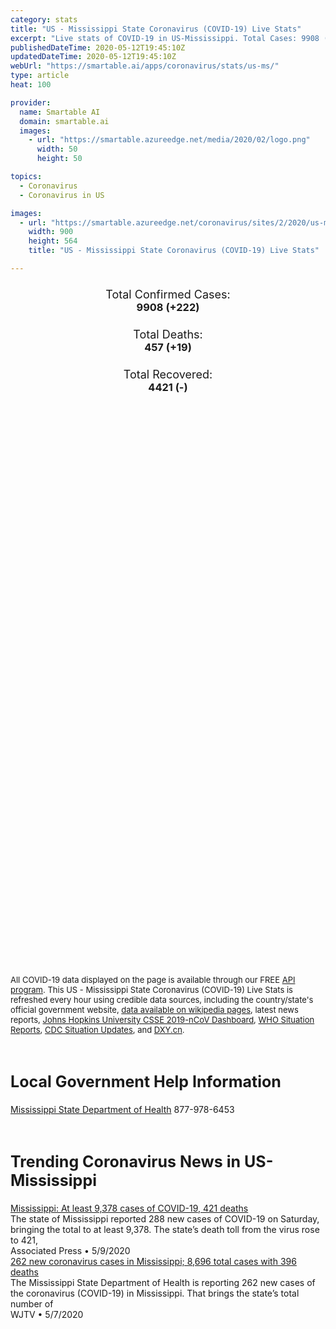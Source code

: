 ```yaml
---
category: stats
title: "US - Mississippi State Coronavirus (COVID-19) Live Stats"
excerpt: "Live stats of COVID-19 in US-Mississippi. Total Cases: 9908 (+222), Deaths: 457 (+19), Recoveries: 4421(-)."
publishedDateTime: 2020-05-12T19:45:10Z
updatedDateTime: 2020-05-12T19:45:10Z
webUrl: "https://smartable.ai/apps/coronavirus/stats/us-ms/"
type: article
heat: 100

provider:
  name: Smartable AI
  domain: smartable.ai
  images:
    - url: "https://smartable.azureedge.net/media/2020/02/logo.png"
      width: 50
      height: 50

topics:
  - Coronavirus
  - Coronavirus in US

images:
  - url: "https://smartable.azureedge.net/coronavirus/sites/2/2020/us-ms.jpg"
    width: 900
    height: 564
    title: "US - Mississippi State Coronavirus (COVID-19) Live Stats"

---
```

<div class="total-stats" style="text-align: center;">
    <h3>
	    <div style="font-size: 18px; font-weight: 400;">Total Confirmed Cases:</div>
	    9908 (<span class='red'>+222</span>)
    </h3>
    <h3>
	    <div style="font-size: 18px; font-weight: 400;">Total Deaths:</div>
	    457 (<span class='red'>+19</span>)
    </h3>
    <h3>
	    <div style="font-size: 18px; font-weight: 400;">Total Recovered:</div>
	    4421 (-)
    </h3>
</div>

<script type="text/javascript" src="https://www.gstatic.com/charts/loader.js"></script>

<div id="time_series_chart" style="width: 100%; height: 400px;"></div>
<script type="text/javascript">
  google.charts.load('current', {'packages':['corechart']});
  google.charts.setOnLoadCallback(drawChart);
  function drawChart() {
    var data = google.visualization.arrayToDataTable([
      ['Date', 'Total Cases', 'Total Deaths', 'Total Recovered'],
      ['1/22/2020', 0, 0, 0],['1/23/2020', 0, 0, 0],['1/24/2020', 0, 0, 0],['1/25/2020', 0, 0, 0],['1/26/2020', 0, 0, 0],['1/27/2020', 0, 0, 0],['1/28/2020', 0, 0, 0],['1/29/2020', 0, 0, 0],['1/30/2020', 0, 0, 0],['1/31/2020', 0, 0, 0],['2/1/2020', 0, 0, 0],['2/2/2020', 0, 0, 0],['2/3/2020', 0, 0, 0],['2/4/2020', 0, 0, 0],['2/5/2020', 0, 0, 0],['2/6/2020', 0, 0, 0],['2/7/2020', 0, 0, 0],['2/8/2020', 0, 0, 0],['2/9/2020', 0, 0, 0],['2/10/2020', 0, 0, 0],['2/11/2020', 0, 0, 0],['2/12/2020', 0, 0, 0],['2/13/2020', 0, 0, 0],['2/14/2020', 0, 0, 0],['2/15/2020', 0, 0, 0],['2/16/2020', 0, 0, 0],['2/17/2020', 0, 0, 0],['2/18/2020', 0, 0, 0],['2/19/2020', 0, 0, 0],['2/20/2020', 0, 0, 0],['2/21/2020', 0, 0, 0],['2/22/2020', 0, 0, 0],['2/23/2020', 0, 0, 0],['2/24/2020', 0, 0, 0],['2/25/2020', 0, 0, 0],['2/26/2020', 0, 0, 0],['2/27/2020', 0, 0, 0],['2/28/2020', 0, 0, 0],['2/29/2020', 0, 0, 0],['3/1/2020', 0, 0, 0],['3/2/2020', 0, 0, 0],['3/3/2020', 0, 0, 0],['3/4/2020', 0, 0, 0],['3/5/2020', 0, 0, 0],['3/6/2020', 0, 0, 0],['3/7/2020', 0, 0, 0],['3/8/2020', 0, 0, 0],['3/9/2020', 0, 0, 0],['3/10/2020', 0, 0, 0],['3/11/2020', 0, 0, 0],['3/12/2020', 1, 0, 0],['3/13/2020', 8, 0, 0],['3/14/2020', 8, 0, 0],['3/15/2020', 10, 0, 0],['3/16/2020', 16, 0, 0],['3/17/2020', 25, 0, 0],['3/18/2020', 34, 0, 0],['3/19/2020', 52, 1, 0],['3/20/2020', 80, 1, 0],['3/21/2020', 140, 1, 0],['3/22/2020', 207, 1, 0],['3/23/2020', 249, 1, 0],['3/24/2020', 320, 1, 0],['3/25/2020', 377, 5, 0],['3/26/2020', 485, 6, 0],['3/27/2020', 579, 8, 0],['3/28/2020', 663, 13, 0],['3/29/2020', 759, 14, 0],['3/30/2020', 847, 16, 0],['3/31/2020', 937, 20, 0],['4/1/2020', 1073, 22, 0],['4/2/2020', 1177, 26, 0],['4/3/2020', 1358, 29, 0],['4/4/2020', 1455, 35, 0],['4/5/2020', 1638, 43, 0],['4/6/2020', 1738, 51, 0],['4/7/2020', 1915, 60, 0],['4/8/2020', 2003, 67, 0],['4/9/2020', 2260, 76, 0],['4/10/2020', 2469, 82, 0],['4/11/2020', 2642, 93, 0],['4/12/2020', 2781, 96, 0],['4/13/2020', 2942, 98, 0],['4/14/2020', 3087, 111, 0],['4/15/2020', 3360, 122, 0],['4/16/2020', 3624, 129, 0],['4/17/2020', 3793, 140, 0],['4/18/2020', 3974, 152, 0],['4/19/2020', 4274, 159, 0],['4/20/2020', 4512, 169, 0],['4/21/2020', 4716, 183, 0],['4/22/2020', 4894, 193, 0],['4/23/2020', 5153, 201, 0],['4/24/2020', 5437, 210, 0],['4/25/2020', 5723, 221, 0],['4/26/2020', 5919, 228, 0],['4/27/2020', 6100, 231, 0],['4/28/2020', 6347, 241, 0],['4/29/2020', 6574, 252, 0],['4/30/2020', 6828, 263, 3413],['5/1/2020', 7120, 272, 3413],['5/2/2020', 7448, 293, 3413],['5/3/2020', 7557, 303, 3413],['5/4/2020', 7878, 312, 3413],['5/5/2020', 8208, 342, 3413],['5/6/2020', 8441, 374, 4421],['5/7/2020', 8704, 398, 4421],['5/8/2020', 9108, 410, 4421],['5/9/2020', 9391, 424, 4421],['5/10/2020', 9521, 431, 4421],['5/11/2020', 9686, 438, 4421],['5/12/2020', 9908, 457, 4421],
    ]);
    var options = {
      curveType: 'none',
      chartArea: {'width': '80%', 'height': '80%'},
      legend: { position: 'top' },
      lineWidth: 5,
      colors: ['#f60109', '#444444', '#81B71F']
    };
    var chart = new google.visualization.LineChart(document.getElementById('time_series_chart'));
    chart.draw(data, options);
  }
</script>

<div id="geo_chart" style="width: 100%; height: 500px;"></div>
<script type="text/javascript">
  google.charts.load('current', {
    'packages':['geochart'],
    'mapsApiKey': 'AIzaSyDk1HhVhLaveyKrUhhHZ5YwzIpEcbdal6U'
  });
  google.charts.setOnLoadCallback(drawRegionsMap);
  function drawRegionsMap() {
    var data = google.visualization.arrayToDataTable([
      ['LATITUDE', 'LONGITUDE', 'DESCRIPTION', 'Total Cases', 'Total Deaths'],
      [31.496, -91.4152, "Adams", 160, 13],[34.9224, -88.4432, "Alcorn", 10, 1],[31.1611, -90.8006, "Amite", 38, 1],[33.122, -89.465, "Attala", 196, 4],[34.8239, -89.2385, "Benton", 13, 0],[34.09, -90.7206, "Bolivar", 119, 9],[33.9909, -89.3454, "Calhoun", 58, 4],[33.5186, -89.9193, "Carroll", 111, 4],[34.0053, -88.7479, "Chickasaw", 93, 10],[33.2931, -89.3993, "Choctaw", 16, 2],[31.8804, -91.1407, "Claiborne", 41, 0],[32.0441, -88.8844, "Clarke", 84, 8],[33.6064, -88.6571, "Clay", 66, 3],[34.3222, -90.4542, "Coahoma", 71, 3],[31.9903, -90.354, "Copiah", 163, 2],[31.5581, -89.4987, "Covington", 93, 1],[34.85, -89.9921, "DeSoto", 336, 5],[31.3074, -89.317, "Forrest", 315, 21],[31.4721, -90.8929, "Franklin", 19, 1],[30.9312, -88.5959, "George", 15, 1],[33.7816, -89.813, "Grenada", 52, 2],[30.3791, -89.3707, "Hancock", 74, 10],[30.4422, -88.9512, "Harrison", 198, 6],[32.3163, -90.2124, "Hinds", 675, 15],[33.323, -90.2355, "Holmes", 223, 19],[33.0952, -90.4967, "Humphreys", 34, 4],[34.2327, -88.2507, "Itawamba", 69, 7],[30.5905, -88.4846, "Jackson", 276, 11],[31.7123, -91.062, "Jefferson", 31, 0],[31.7879, -89.0362, "Jones", 249, 5],[32.8302, -88.4771, "Kemper", 93, 6],[34.5034, -89.5025, "Lafayette", 101, 3],[31.3114, -89.374, "Lamar", 156, 4],[32.5104, -88.5264, "Lauderdale", 492, 44],[31.6048, -90.0023, "Lawrence", 66, 0],[32.6749, -89.4529, "Leake", 307, 4],[34.2649, -88.5768, "Lee", 80, 5],[33.5173, -90.3444, "Leflore", 185, 18],[31.5803, -90.4432, "Lincoln", 186, 14],[33.6276, -88.4454, "Lowndes", 86, 3],[32.5434, -90.3142, "Madison", 466, 12],[31.2386, -89.8829, "Marion", 84, 7],[34.6492, -89.3065, "Marshall", 56, 2],[33.746, -88.4095, "Monroe", 200, 21],[33.4404, -89.5673, "Montgomery", 69, 1],[32.7889, -89.2384, "Neshoba", 320, 15],[32.5711, -89.1152, "Newton", 142, 1],[33.2367, -88.5781, "Noxubee", 105, 2],[33.3451, -89.0458, "Oktibbeha", 89, 4],[34.2409, -89.9433, "Panola", 43, 2],[30.574, -89.6419, "Pearl River", 190, 24],[31.2036, -89.0272, "Perry", 34, 1],[31.0072, -90.4719, "Pike", 170, 10],[34.3611, -88.8388, "Pontotoc", 24, 2],[34.708, -88.662, "Prentiss", 36, 2],[34.2006, -90.2845, "Quitman", 17, 0],[32.2778, -89.9896, "Rankin", 251, 6],[32.4491, -89.4889, "Scott", 462, 6],[32.9719, -90.8284, "Sharkey", 5, 0],[31.873, -89.734, "Simpson", 62, 0],[32.0144, -89.3818, "Smith", 104, 6],[33.8101, -90.5304, "Sunflower", 63, 3],[34.0075, -90.0552, "Tallahatchie", 12, 1],[34.6902, -89.9757, "Tate", 52, 0],[34.638, -88.8431, "Tippah", 66, 11],[34.7032, -90.3796, "Tunica", 39, 2],[34.4909, -89.0201, "Union", 50, 3],[31.1173, -90.1444, "Walthall", 41, 0],[32.3173, -90.8868, "Warren", 117, 2],[33.385, -91.0514, "Washington", 85, 3],[33.539, -89.1278, "Webster", 22, 1],[31.087, -91.0654, "Wilkinson", 77, 9],[33.1224, -89.0553, "Winston", 66, 0],[33.9765, -89.6845, "Yalobusha", 36, 0],[32.672, -90.5445, "Yazoo", 169, 2],[34.4866, -88.1863, "Tishomingo", 10, 0],[32.0722, -89.2626, "Jasper", 89, 2],[31.6773, -88.6353, "Wayne", 28, 0],[30.8557, -89.1385, "Stone", 24, 0],[31.1037, -88.8239, "Greene", 6, 1],[31.4961, -89.745, "Jefferson Davis", 55, 1],
    ]);
    var options = {
      backgroundColor: {fill:'transparent',stroke:'#FFF' ,strokeWidth:0 }, 
      displayMode: 'markers',
      region: 'US-MS', 
      resolution: 'metros',
      colorAxis: {colors: ['#F27D81', '#f60109']},
      sizeAxis: {minSize:3,  maxSize:12},
    };
    var chart = new google.visualization.GeoChart(document.getElementById('geo_chart'));
    chart.draw(data, options);
  };
</script>

<div id="geo_table"></div>
<script type="text/javascript">
  google.charts.load('current', {'packages':['table']});
  google.charts.setOnLoadCallback(drawTable);
  function drawTable() {
    var data = new google.visualization.DataTable();
    data.addColumn('string', 'Location');
    data.addColumn('number', 'Total Cases');
    data.addColumn('number', 'New Cases');
    data.addColumn('number', 'Active Cases');
    data.addColumn('number', 'Total Deaths');
    data.addColumn('number', 'New Deaths');
    data.addColumn('number', 'Total Recovered');
    data.addRows([
      [{v:"Adams", f:"Adams"}, 160, 0, 147, 13, 0, 0],[{v:"Alcorn", f:"Alcorn"}, 10, 0, 9, 1, 0, 0],[{v:"Amite", f:"Amite"}, 38, 0, 37, 1, 0, 0],[{v:"Attala", f:"Attala"}, 196, 0, 192, 4, 0, 0],[{v:"Benton", f:"Benton"}, 13, 0, 13, 0, 0, 0],[{v:"Bolivar", f:"Bolivar"}, 119, 0, 110, 9, 0, 0],[{v:"Calhoun", f:"Calhoun"}, 58, 0, 54, 4, 0, 0],[{v:"Carroll", f:"Carroll"}, 111, 0, 107, 4, 0, 0],[{v:"Chickasaw", f:"Chickasaw"}, 93, 0, 83, 10, 0, 0],[{v:"Choctaw", f:"Choctaw"}, 16, 0, 14, 2, 0, 0],[{v:"Claiborne", f:"Claiborne"}, 41, 0, 41, 0, 0, 0],[{v:"Clarke", f:"Clarke"}, 84, 0, 76, 8, 0, 0],[{v:"Clay", f:"Clay"}, 66, 0, 63, 3, 0, 0],[{v:"Coahoma", f:"Coahoma"}, 71, 0, 68, 3, 0, 0],[{v:"Copiah", f:"Copiah"}, 163, 0, 161, 2, 0, 0],[{v:"Covington", f:"Covington"}, 93, 0, 92, 1, 0, 0],[{v:"DeSoto", f:"DeSoto"}, 336, 0, 331, 5, 0, 0],[{v:"Forrest", f:"Forrest"}, 315, 0, 294, 21, 0, 0],[{v:"Franklin", f:"Franklin"}, 19, 0, 18, 1, 0, 0],[{v:"George", f:"George"}, 15, 0, 14, 1, 0, 0],[{v:"Grenada", f:"Grenada"}, 52, 0, 50, 2, 0, 0],[{v:"Hancock", f:"Hancock"}, 74, 0, 64, 10, 0, 0],[{v:"Harrison", f:"Harrison"}, 198, 0, 192, 6, 0, 0],[{v:"Hinds", f:"Hinds"}, 675, 0, 660, 15, 0, 0],[{v:"Holmes", f:"Holmes"}, 223, 0, 204, 19, 0, 0],[{v:"Humphreys", f:"Humphreys"}, 34, 0, 30, 4, 0, 0],[{v:"Itawamba", f:"Itawamba"}, 69, 0, 62, 7, 0, 0],[{v:"Jackson", f:"Jackson"}, 276, 0, 265, 11, 0, 0],[{v:"Jefferson", f:"Jefferson"}, 31, 0, 31, 0, 0, 0],[{v:"Jones", f:"Jones"}, 249, 0, 244, 5, 0, 0],[{v:"Kemper", f:"Kemper"}, 93, 0, 87, 6, 0, 0],[{v:"Lafayette", f:"Lafayette"}, 101, 0, 98, 3, 0, 0],[{v:"Lamar", f:"Lamar"}, 156, 0, 152, 4, 0, 0],[{v:"Lauderdale", f:"Lauderdale"}, 492, 0, 448, 44, 0, 0],[{v:"Lawrence", f:"Lawrence"}, 66, 0, 66, 0, 0, 0],[{v:"Leake", f:"Leake"}, 307, 0, 303, 4, 0, 0],[{v:"Lee", f:"Lee"}, 80, 0, 75, 5, 0, 0],[{v:"Leflore", f:"Leflore"}, 185, 0, 167, 18, 0, 0],[{v:"Lincoln", f:"Lincoln"}, 186, 0, 172, 14, 0, 0],[{v:"Lowndes", f:"Lowndes"}, 86, 0, 83, 3, 0, 0],[{v:"Madison", f:"Madison"}, 466, 0, 454, 12, 0, 0],[{v:"Marion", f:"Marion"}, 84, 0, 77, 7, 0, 0],[{v:"Marshall", f:"Marshall"}, 56, 0, 54, 2, 0, 0],[{v:"Monroe", f:"Monroe"}, 200, 0, 179, 21, 0, 0],[{v:"Montgomery", f:"Montgomery"}, 69, 0, 68, 1, 0, 0],[{v:"Neshoba", f:"Neshoba"}, 320, 0, 305, 15, 0, 0],[{v:"Newton", f:"Newton"}, 142, 0, 141, 1, 0, 0],[{v:"Noxubee", f:"Noxubee"}, 105, 0, 103, 2, 0, 0],[{v:"Oktibbeha", f:"Oktibbeha"}, 89, 0, 85, 4, 0, 0],[{v:"Panola", f:"Panola"}, 43, 0, 41, 2, 0, 0],[{v:"Pearl River", f:"Pearl River"}, 190, 0, 166, 24, 0, 0],[{v:"Perry", f:"Perry"}, 34, 0, 33, 1, 0, 0],[{v:"Pike", f:"Pike"}, 170, 0, 160, 10, 0, 0],[{v:"Pontotoc", f:"Pontotoc"}, 24, 0, 22, 2, 0, 0],[{v:"Prentiss", f:"Prentiss"}, 36, 0, 34, 2, 0, 0],[{v:"Quitman", f:"Quitman"}, 17, 0, 17, 0, 0, 0],[{v:"Rankin", f:"Rankin"}, 251, 0, 245, 6, 0, 0],[{v:"Scott", f:"Scott"}, 462, 0, 456, 6, 0, 0],[{v:"Sharkey", f:"Sharkey"}, 5, 0, 5, 0, 0, 0],[{v:"Simpson", f:"Simpson"}, 62, 0, 62, 0, 0, 0],[{v:"Smith", f:"Smith"}, 104, 0, 98, 6, 0, 0],[{v:"Sunflower", f:"Sunflower"}, 63, 0, 60, 3, 0, 0],[{v:"Tallahatchie", f:"Tallahatchie"}, 12, 0, 11, 1, 0, 0],[{v:"Tate", f:"Tate"}, 52, 0, 52, 0, 0, 0],[{v:"Tippah", f:"Tippah"}, 66, 0, 55, 11, 0, 0],[{v:"Tunica", f:"Tunica"}, 39, 0, 37, 2, 0, 0],[{v:"Union", f:"Union"}, 50, 0, 47, 3, 0, 0],[{v:"Walthall", f:"Walthall"}, 41, 0, 41, 0, 0, 0],[{v:"Warren", f:"Warren"}, 117, 0, 115, 2, 0, 0],[{v:"Washington", f:"Washington"}, 85, 0, 82, 3, 0, 0],[{v:"Webster", f:"Webster"}, 22, 0, 21, 1, 0, 0],[{v:"Wilkinson", f:"Wilkinson"}, 77, 0, 68, 9, 0, 0],[{v:"Winston", f:"Winston"}, 66, 0, 66, 0, 0, 0],[{v:"Yalobusha", f:"Yalobusha"}, 36, 0, 36, 0, 0, 0],[{v:"Yazoo", f:"Yazoo"}, 169, 0, 167, 2, 0, 0],[{v:"Tishomingo", f:"Tishomingo"}, 10, 0, 10, 0, 0, 0],[{v:"Jasper", f:"Jasper"}, 89, 0, 87, 2, 0, 0],[{v:"Wayne", f:"Wayne"}, 28, 0, 28, 0, 0, 0],[{v:"Stone", f:"Stone"}, 24, 0, 24, 0, 0, 0],[{v:"Greene", f:"Greene"}, 6, 0, 5, 1, 0, 0],[{v:"Jefferson Davis", f:"Jefferson Davis"}, 55, 0, 54, 1, 0, 0],
    ]);
    data.setProperty(0, 0, 'style', 'min-width:100px');
    var table = new google.visualization.Table(document.getElementById('geo_table'));
    table.draw(data, {allowHtml: true, sortColumn: 2, sortAscending: false, width: '660px', height: '100%'});
  }
</script>

<span style="font-size: 13px">All COVID-19 data displayed on the page is available through our FREE <a href="https://developer.smartable.ai">API program</a>. This US - Mississippi State Coronavirus (COVID-19) Live Stats is refreshed every hour using credible data sources, including the country/state's official government website, <a href="https://en.wikipedia.org/wiki/2019%E2%80%9320_coronavirus_pandemic" target="_blank">data available on wikipedia pages</a>, latest news reports, <a href="https://systems.jhu.edu/research/public-health/ncov/" target="_blank">Johns Hopkins University CSSE 2019-nCoV Dashboard</a>, <a href="https://www.who.int/emergencies/diseases/novel-coronavirus-2019/situation-reports" target="_blank">WHO Situation Reports</a>, <a href="https://www.cdc.gov/coronavirus/2019-ncov/index.html" target="_blank">CDC Situation Updates</a>, and <a href="https://ncov.dxy.cn/ncovh5/view/pneumonia" target="_blank">DXY.cn</a>.</span>

<h2 id="news" class="center" style="margin-top: 60px; font-size: 25px;">Local Government Help Information</h2>
<div class="info center">
<a href="https://msdh.ms.gov/msdhsite/_static/14,0,420.html" target="_blank">Mississippi State Department of Health</a> 877-978-6453
</div>
<h2 id="news" class="center" style="margin-top: 60px; font-size: 25px;">Trending Coronavirus News in US-Mississippi</h2>
<div class="row">
<div class="col-md-6 col-sm-12">
  <div class="content-card">
	<a href="https://apnews.com/e7596d17d4022040794903fb2d7461a4"><div class="card-image" style="background-image: url(https://storage.googleapis.com/afs-prod/media/ab8aecc8b6224d7eaa71153da080b954/3000.jpeg)"></div></a>
	<div class="content">
		<div class="card-title"><a href="https://apnews.com/e7596d17d4022040794903fb2d7461a4">Mississippi: At least 9,378 cases of COVID-19, 421 deaths</a></div>
		<div class="card-excerpt">The state of Mississippi reported 288 new cases of COVID-19 on Saturday, bringing the total to at least 9,378. The state’s death toll from the virus rose to 421,</div>
		<div class="card-meta">
			<span class="card-provider">Associated Press</span> • <span class="card-date">5/9/2020</span>
		</div>
	</div>
  </div>
</div>
<div class="col-md-6 col-sm-12">
  <div class="content-card">
	<a href="https://www.wjtv.com/health/coronavirus/262-new-coronavirus-cases-in-mississippi-8696-total-cases-with-396-deaths/"><div class="card-image" style="background-image: url(https://www.wjtv.com/wp-content/uploads/sites/72/2020/04/thumbnail_Coronavirus-Update-1-2-2-2-3-2-1-5-1.jpg?w=1280&h=720&crop=1)"></div></a>
	<div class="content">
		<div class="card-title"><a href="https://www.wjtv.com/health/coronavirus/262-new-coronavirus-cases-in-mississippi-8696-total-cases-with-396-deaths/">262 new coronavirus cases in Mississippi; 8,696 total cases with 396 deaths</a></div>
		<div class="card-excerpt">The Mississippi State Department of Health is reporting 262 new cases of the coronavirus (COVID-19) in Mississippi. That brings the state’s total number of</div>
		<div class="card-meta">
			<span class="card-provider">WJTV</span> • <span class="card-date">5/7/2020</span>
		</div>
	</div>
  </div>
</div>

</div>

